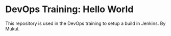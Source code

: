 # DevOps Training: Hello World
This repository is used in the DevOps training to setup a build in Jenkins. By Mukul.
